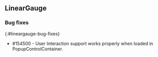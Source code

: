 ## LinearGauge

### Bug fixes

{:#lineargauge-bug-fixes}

* \#154500 - User Interaction support works  properly when loaded in PopupControlContainer.